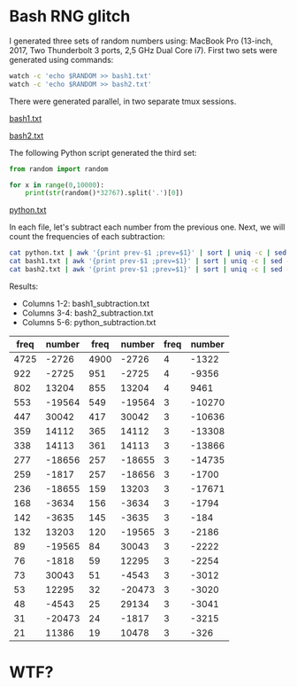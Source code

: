 # Bash RNG glitch

I generated three sets of random numbers using: MacBook Pro (13-inch, 2017, Two Thunderbolt 3 ports, 2,5 GHz Dual Core i7). First two sets were generated using commands:
```bash
watch -c 'echo $RANDOM >> bash1.txt'
watch -c 'echo $RANDOM >> bash2.txt'
```
There were generated parallel, in two separate tmux sessions.

[bash1.txt](./bash1.txt)

[bash2.txt](./bash2.txt)


The following Python script generated the third set:
```python
from random import random

for x in range(0,10000):
    print(str(random()*32767).split('.')[0])
```

[python.txt](./python.txt)


In each file, let's subtract each number from the previous one. Next, we will count the frequencies of each subtraction:
```bash
cat python.txt | awk '{print prev-$1 ;prev=$1}' | sort | uniq -c | sed -e 's/^ *//' | sort -t ' '  -k 1rn,2rn > python_subtraction.txt
cat bash1.txt | awk '{print prev-$1 ;prev=$1}' | sort | uniq -c | sed -e 's/^ *//' | sort -t ' '  -k 1rn,2rn > bash1_subtraction.txt
cat bash2.txt | awk '{print prev-$1 ;prev=$1}' | sort | uniq -c | sed -e 's/^ *//' | sort -t ' '  -k 1rn,2rn > bash2_subtraction.txt
```

Results:

* Columns 1-2: bash1_subtraction.txt
* Columns 3-4: bash2_subtraction.txt
* Columns 5-6: python_subtraction.txt

freq|number|freq|number|freq|number
----|------|----|------|----|--------
4725|-2726|4900|-2726|4|-1322
922|-2725|951|-2725|4|-9356
802|13204|855|13204|4|9461
553|-19564|549|-19564|3|-10270
447|30042|417|30042|3|-10636
359|14112|365|14112|3|-13308
338|14113|361|14113|3|-13866
277|-18656|257|-18655|3|-14735
259|-1817|257|-18656|3|-1700
236|-18655|159|13203|3|-17671
168|-3634|156|-3634|3|-1794
142|-3635|145|-3635|3|-184
132|13203|120|-19565|3|-2186
89|-19565|84|30043|3|-2222
76|-1818|59|12295|3|-2254
73|30043|51|-4543|3|-3012
53|12295|32|-20473|3|-3020
48|-4543|25|29134|3|-3041
31|-20473|24|-1817|3|-3215
21|11386|19|10478|3|-326


# WTF?


